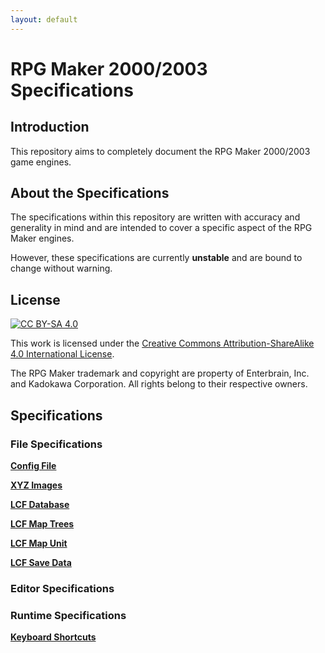 ```yaml
---
layout: default
---
```


# RPG Maker 2000/2003 Specifications
## Introduction
This repository aims to completely document the RPG Maker 2000/2003 game engines.

## About the Specifications
The specifications within this repository are written with accuracy and generality in mind
and are intended to cover a specific aspect of the RPG Maker engines.

However, these specifications are currently **unstable** and are bound to change without warning.

## License
[![CC BY-SA 4.0](https://i.creativecommons.org/l/by-sa/4.0/88x31.png)](http://creativecommons.org/licenses/by-sa/4.0/)

This work is licensed under the [Creative Commons Attribution-ShareAlike 4.0 International License](https://creativecommons.org/licenses/by-sa/4.0/).

The RPG Maker trademark and copyright are property of Enterbrain, Inc. and Kadokawa Corporation.
All rights belong to their respective owners.

## Specifications
### File Specifications
**[Config File](./config.html)**

**[XYZ Images](./xyz.html)**

**[LCF Database](./ldb.html)**

**[LCF Map Trees](./lmt.html)**

**[LCF Map Unit](./lmu.html)**

**[LCF Save Data](./lsd.html)**

### Editor Specifications

### Runtime Specifications
**[Keyboard Shortcuts](./shortcuts.html)**
